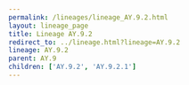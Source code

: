 ```yaml
---
permalink: /lineages/lineage_AY.9.2.html
layout: lineage_page
title: Lineage AY.9.2
redirect_to: ../lineage.html?lineage=AY.9.2
lineage: AY.9.2
parent: AY.9
children: ['AY.9.2', 'AY.9.2.1']
---
```

